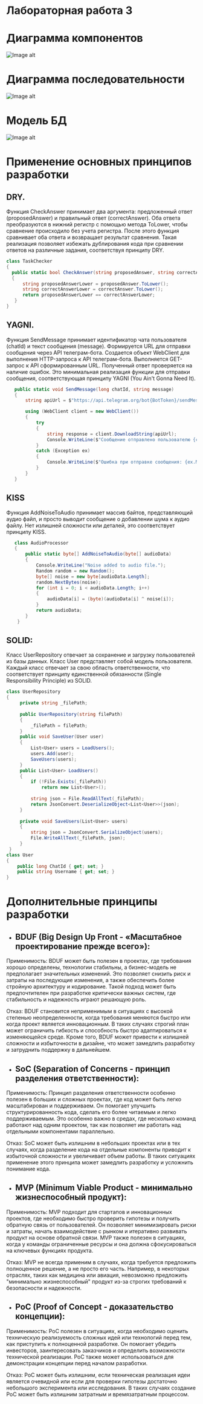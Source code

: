 # Лабораторная работа 3

# Диаграмма компонентов
 ![Image alt](https://github.com/KurilovNV/PAPS/blob/LabWork3/Lab%20Work%20№3/doc/Диаграмма%20компонентов.png)
 
# Диаграмма последовательности
![Image alt](https://github.com/KurilovNV/PAPS/blob/LabWork3/Lab%20Work%20№3/doc/Диаграмма%20последовательности.png)

# Модель БД
 ![Image alt](https://github.com/KurilovNV/PAPS/blob/LabWork3/Lab%20Work%20№3/doc/База%20данных.png)

 # Применение основных принципов разработки
 ## DRY.
  Функция CheckAnswer принимает два аргумента: предложенный ответ (proposedAnswer) и правильный ответ (correctAnswer).
  Оба ответа преобразуются в нижний регистр с помощью метода ToLower, чтобы сравнение происходило без учета регистра.
  После этого функция сравнивает оба ответа и возвращает результат сравнения.
  Такая реализация позволяет избежать дублирования кода при сравнении ответов на различные задания, соответствуя принципу DRY.
  ```c#
  class TaskChecker
  {
    public static bool CheckAnswer(string proposedAnswer, string correctAnswer)
    {
        string proposedAnswerLower = proposedAnswer.ToLower();
        string correctAnswerLower = correctAnswer.ToLower();
        return proposedAnswerLower == correctAnswerLower;
     }
  }
  ```

  ## YAGNI.
  Функция SendMessage принимает идентификатор чата пользователя (chatId) и текст сообщения (message).
  Формируется URL для отправки сообщения через API телеграм-бота.
  Создается объект WebClient для выполнения HTTP-запроса к API телеграм-бота.
  Выполняется GET-запрос к API сформированным URL.
  Полученный ответ проверяется на наличие ошибок.
  Это минимальная реализация функции для отправки сообщения, соответствующая принципу YAGNI (You Ain't Gonna Need It).
 ```c#
    public static void SendMessage(long chatId, string message)
    {
        string apiUrl = $"https://api.telegram.org/bot{BotToken}/sendMessage?chat_id={chatId}&text={WebUtility.UrlEncode(message)}";

        using (WebClient client = new WebClient())
        {
            try
            {
                string response = client.DownloadString(apiUrl);
                Console.WriteLine($"Сообщение отправлено пользователю {chatId}: {message}");
            }
            catch (Exception ex)
            {
                Console.WriteLine($"Ошибка при отправке сообщения: {ex.Message}");
            }
        }
    }
  ```
    
  ## KISS
  Функция AddNoiseToAudio принимает массив байтов, представляющий аудио файл, и просто выводит сообщение о добавлении шума к аудио файлу. Нет излишней сложности или деталей, это соответствует принципу KISS.
 ```c#
    class AudioProcessor
    {
        public static byte[] AddNoiseToAudio(byte[] audioData)
        {
            Console.WriteLine("Noise added to audio file.");
            Random random = new Random();
            byte[] noise = new byte[audioData.Length];
            random.NextBytes(noise);
            for (int i = 0; i < audioData.Length; i++)
            {
                audioData[i] = (byte)(audioData[i] ^ noise[i]);
            }
            return audioData;
        }
     }
```

  
## SOLID:
Класс UserRepository отвечает за сохранение и загрузку пользователей из базы данных. 
Класс User представляет собой модель пользователя.
Каждый класс отвечает за свою область ответственности, что соответствует принципу единственной обязанности (Single Responsibility Principle) из SOLID.
  ```c#
  class UserRepository
  {
       private string _filePath;
   
       public UserRepository(string filePath)
       {
           _filePath = filePath;
       }
       public void SaveUser(User user)
       {
           List<User> users = LoadUsers();
           users.Add(user);
           SaveUsers(users);
       }
       public List<User> LoadUsers()
       {
           if (!File.Exists(_filePath))
               return new List<User>();
   
           string json = File.ReadAllText(_filePath);
           return JsonConvert.DeserializeObject<List<User>>(json);
       }
   
       private void SaveUsers(List<User> users)
       {
           string json = JsonConvert.SerializeObject(users);
           File.WriteAllText(_filePath, json);
       }
   }
  class User
  {
      public long ChatId { get; set; }
      public string Username { get; set; }
  }
  ```
# Дополнительные принципы разработки

- ## BDUF (Big Design Up Front - «Масштабное проектирование прежде всего»):
Применимость: BDUF может быть полезен в проектах, где требования хорошо определены, технологии стабильны, а бизнес-модель не предполагает значительных изменений. Это позволяет снизить риск и затраты на последующие изменения, а также обеспечить более стройную архитектуру и кодирование. Такой подход может быть предпочтителен при разработке критически важных систем, где стабильность и надежность играют решающую роль.

Отказ: BDUF становится неприменимым в ситуациях с высокой степенью неопределенности, когда требования меняются быстро или когда проект является инновационным. В таких случаях строгий план может ограничить гибкость и способность быстро адаптироваться к изменяющейся среде. Кроме того, BDUF может привести к излишней сложности и избыточности в дизайне, что может замедлить разработку и затруднить поддержку в дальнейшем.

- ## SoC (Separation of Concerns - принцип разделения ответственности):
Применимость: Принцип разделения ответственности особенно полезен в больших и сложных проектах, где код может быть легко масштабирован и поддерживаем. Он помогает улучшить структурированность кода, сделать его более читаемым и легко поддерживаемым. Это особенно важно в средах, где несколько команд работают над одним проектом, так как позволяет им работать над отдельными компонентами параллельно.

Отказ: SoC может быть излишним в небольших проектах или в тех случаях, когда разделение кода на отдельные компоненты приводит к избыточной сложности и увеличивает объем работы. В таких ситуациях применение этого принципа может замедлить разработку и усложнить понимание кода.

- ## MVP (Minimum Viable Product - минимально жизнеспособный продукт):
Применимость: MVP подходит для стартапов и инновационных проектов, где необходимо быстро проверить гипотезы и получить обратную связь от пользователей. Он позволяет минимизировать риски и затраты, начать взаимодействие с рынком и итеративно развивать продукт на основе обратной связи. MVP также полезен в ситуациях, когда у команды ограниченные ресурсы и она должна сфокусироваться на ключевых функциях продукта.

Отказ: MVP не всегда применим в случаях, когда требуется предложить полноценное решение, а не просто его часть. Например, в некоторых отраслях, таких как медицина или авиация, невозможно предложить "минимально жизнеспособный" продукт из-за строгих требований к безопасности и надежности.

- ## PoC (Proof of Concept - доказательство концепции):
Применимость: PoC полезен в ситуациях, когда необходимо оценить техническую реализуемость сложных идей или технологий перед тем, как приступить к полноценной разработке. Он помогает убедить инвесторов, заинтересовать заказчиков и определить возможности технической реализации. PoC также может использоваться для демонстрации концепции перед началом разработки.

Отказ: PoC может быть излишним, если техническая реализация идеи является очевидной или если для проверки гипотезы достаточно небольшого эксперимента или исследования. В таких случаях создание PoC может быть излишним затратным и времязатратным процессом.
